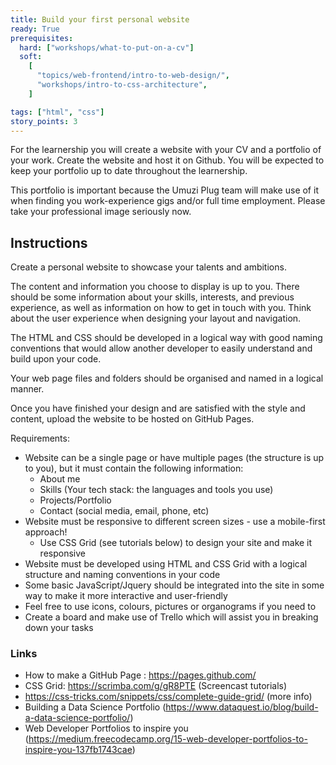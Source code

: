 ```yaml
---
title: Build your first personal website
ready: True
prerequisites:
  hard: ["workshops/what-to-put-on-a-cv"]
  soft:
    [
      "topics/web-frontend/intro-to-web-design/",
      "workshops/intro-to-css-architecture",
    ]

tags: ["html", "css"]
story_points: 3
---
```


For the learnership you will create a website with your CV and a portfolio of your work. Create the website and host it on Github. You will be expected to keep your portfolio up to date throughout the learnership.

This portfolio is important because the Umuzi Plug team will make use of it when finding you work-experience gigs and/or full time employment. Please take your professional image seriously now.

## Instructions

Create a personal website to showcase your talents and ambitions.

The content and information you choose to display is up to you. There should be some information about your skills, interests, and previous experience, as well as information on how to get in touch with you. Think about the user experience when designing your layout and navigation.

The HTML and CSS should be developed in a logical way with good naming conventions that would allow another developer to easily understand and build upon your code.

Your web page files and folders should be organised and named in a logical manner.

Once you have finished your design and are satisfied with the style and content, upload the website to be hosted on GitHub Pages.

Requirements:

- Website can be a single page or have multiple pages (the structure is up to you), but it must contain the following information:
  - About me
  - Skills (Your tech stack: the languages and tools you use)
  - Projects/Portfolio
  - Contact (social media, email, phone, etc)
- Website must be responsive to different screen sizes - use a mobile-first approach!
  - Use CSS Grid (see tutorials below) to design your site and make it responsive
- Website must be developed using HTML and CSS Grid with a logical structure and naming conventions in your code
- Some basic JavaScript/Jquery should be integrated into the site in some way to make it more interactive and user-friendly
- Feel free to use icons, colours, pictures or organograms if you need to
- Create a board and make use of Trello which will assist you in breaking down your tasks

### Links

- How to make a GitHub Page : https://pages.github.com/
- CSS Grid: https://scrimba.com/g/gR8PTE (Screencast tutorials)
- https://css-tricks.com/snippets/css/complete-guide-grid/ (more info)
- Building a Data Science Portfolio (https://www.dataquest.io/blog/build-a-data-science-portfolio/)
- Web Developer Portfolios to inspire you (https://medium.freecodecamp.org/15-web-developer-portfolios-to-inspire-you-137fb1743cae)
